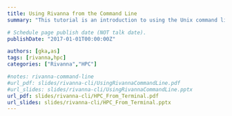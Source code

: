 ```yaml
---
title: Using Rivanna from the Command Line
summary: "This tutorial is an introduction to using the Unix command line on Rivanna."

# Schedule page publish date (NOT talk date).
publishDate: "2017-01-01T00:00:00Z"

authors: [gka,as]
tags: [rivanna,hpc]
categories: ["Rivanna","HPC"]

#notes: rivanna-command-line
#url_pdf: slides/rivanna-cli/UsingRivannaCommandLine.pdf 
#url_slides: slides/rivanna-cli/UsingRivannaCommandLine.pptx
url_pdf: slides/rivanna-cli/HPC_From_Terminal.pdf 
url_slides: slides/rivanna-cli/HPC_From_Terminal.pptx 
---
```

